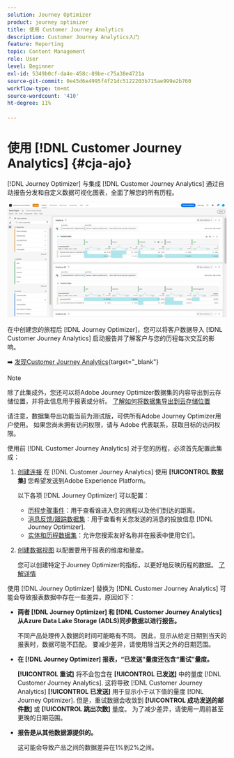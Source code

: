 ```yaml
---
solution: Journey Optimizer
product: journey optimizer
title: 使用 Customer Journey Analytics
description: Customer Journey Analytics入门
feature: Reporting
topic: Content Management
role: User
level: Beginner
exl-id: 5349b0cf-da4e-458c-89be-c75a38e4721a
source-git-commit: 0e45d6e4995f4f21dc5122203b715ae999e2b760
workflow-type: tm+mt
source-wordcount: '410'
ht-degree: 11%

---
```


# 使用 [!DNL Customer Journey Analytics] {#cja-ajo}


[!DNL Journey Optimizer] 与集成 [!DNL Customer Journey Analytics] 通过自动报告分发和自定义数据可视化图表，全面了解您的所有历程。

![](assets/cja.png)

在中创建您的旅程后 [!DNL Journey Optimizer]，您可以将客户数据导入 [!DNL Customer Journey Analytics] 启动报告并了解客户与您的历程每次交互的影响。

➡️ [发现Customer Journey Analytics](https://experienceleague.adobe.com/docs/analytics-platform/using/cja-landing.html){target="_blank"}

>[!NOTE]
>
>除了此集成外，您还可以将Adobe Journey Optimizer数据集的内容导出到云存储位置，并将此信息用于报表或分析。 [了解如何将数据集导出到云存储位置](../data/export-datasets.md)
>
>请注意，数据集导出功能当前为测试版，可供所有Adobe Journey Optimizer用户使用。 如果您尚未拥有访问权限，请与 Adobe 代表联系，获取目标的访问权限。

使用前 [!DNL Customer Journey Analytics] 对于您的历程，必须首先配置此集成：

1. [创建连接](https://experienceleague.adobe.com/docs/analytics-platform/using/cja-connections/create-connection.html?lang=zh-Hans) 在 [!DNL Customer Journey Analytics] 使用 **[!UICONTROL 数据集]** 您希望发送到Adobe Experience Platform。

   以下各项 [!DNL Journey Optimizer] 可以配置：
   * [历程步骤事件](../data/datasets-query-examples.md#journey-step-event)：用于查看谁进入您的旅程以及他们到达的距离。
   * [消息反馈/跟踪数据集](../data/datasets-query-examples.md#message-feedback-event-dataset)：用于查看有关您发送的消息的投放信息 [!DNL Journey Optimizer].
   * [实体和历程数据集](../data/datasets-query-examples.md#entity-dataset)：允许您搜索友好名称并在报表中使用它们。

1. [创建数据视图](https://experienceleague.adobe.com/docs/analytics-platform/using/cja-dataviews/create-dataview.html) 以配置要用于报表的维度和量度。

   您可以创建特定于Journey Optimizer的指标，以更好地反映历程的数据。 [了解详情](https://experienceleague.adobe.com/docs/analytics-platform/using/integrations/ajo.html#configure-the-data-view-to-accommodate-journey-optimizer-dimensions-and-metrics)

使用 [!DNL Journey Optimizer] 替换为 [!DNL Customer Journey Analytics] 可能会导致报表数据中存在一些差异，原因如下：

* **两者 [!DNL Journey Optimizer] 和 [!DNL Customer Journey Analytics] 从Azure Data Lake Storage (ADLS)同步数据以进行报告。**

  不同产品处理传入数据的时间可能略有不同。 因此，显示从给定日期到当天的报表时，数据可能不匹配。 要减少差异，请使用除当天之外的日期范围。

* **在 [!DNL Journey Optimizer] 报表，“已发送”量度还包含“重试”量度。**

  **[!UICONTROL 重试]** 将不会包含在 **[!UICONTROL 已发送]** 中的量度 [!DNL Customer Journey Analytics]. 这将导致 [!DNL Customer Journey Analytics] **[!UICONTROL 已发送]** 用于显示小于以下值的量度 [!DNL Journey Optimizer]. 但是，重试数据会收敛到 **[!UICONTROL 成功发送的邮件数]** 或 **[!UICONTROL 跳出次数]** 量度。
为了减少差异，请使用一周前甚至更晚的日期范围。

* **报告是从其他数据源提供的。**

  这可能会导致产品之间的数据差异在1%到2%之间。
